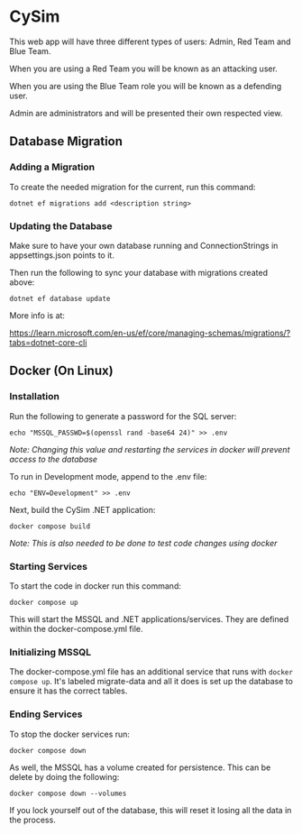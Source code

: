 # CySim

This web app will have three different types of users: Admin, Red Team and Blue Team.

When you are using a Red Team you will be known as an attacking user. 

When you are using the Blue Team role you will be known as a defending user. 

Admin are administrators and will be presented their own respected view.


## Database Migration

### Adding a Migration
To create the needed migration for the current, run this command:
```
dotnet ef migrations add <description string>
```

### Updating the Database
Make sure to have your own database running and ConnectionStrings in appsettings.json points to it.

Then run the following to sync your database with migrations created above:
```
dotnet ef database update
```

More info is at:

https://learn.microsoft.com/en-us/ef/core/managing-schemas/migrations/?tabs=dotnet-core-cli


## Docker (On Linux)
### Installation

Run the following to generate a password for the SQL server:
```
echo "MSSQL_PASSWD=$(openssl rand -base64 24)" >> .env
```
*Note: Changing this value and restarting the services in docker will prevent access to the database*


To run in Development mode, append to the .env file:
```
echo "ENV=Development" >> .env
```

Next, build the CySim .NET application:
```
docker compose build
```
*Note: This is also needed to be done to test code changes using docker*


### Starting Services

To start the code in docker run this command:
```
docker compose up
```

This will start the MSSQL and .NET applications/services.
They are defined within the docker-compose.yml file.


### Initializing MSSQL

The docker-compose.yml file has an additional service that runs with `docker compose up`.
It's labeled migrate-data and all it does is set up the database to ensure it has the correct tables.


### Ending Services

To stop the docker services run:
```
docker compose down
```

As well, the MSSQL has a volume created for persistence.
This can be delete by doing the following:
```
docker compose down --volumes
```
If you lock yourself out of the database, this will reset it losing all the data in the process.
